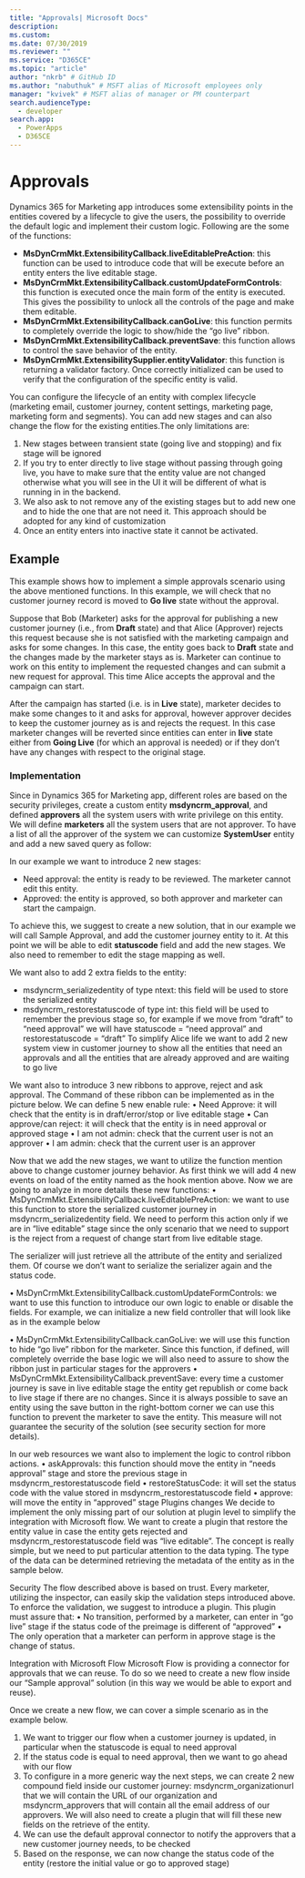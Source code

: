 ```yaml
---
title: "Approvals| Microsoft Docs" 
description: 
ms.custom:
ms.date: 07/30/2019
ms.reviewer: ""
ms.service: "D365CE"
ms.topic: "article"
author: "nkrb" # GitHub ID
ms.author: "nabuthuk" # MSFT alias of Microsoft employees only
manager: "kvivek" # MSFT alias of manager or PM counterpart
search.audienceType: 
  - developer
search.app: 
  - PowerApps
  - D365CE
---
```


# Approvals

Dynamics 365 for Marketing app introduces some extensibility points in the entities covered by a lifecycle to give the users, the possibility to override the default logic and implement their custom logic. Following are the some of the functions:

- **MsDynCrmMkt.ExtensibilityCallback.liveEditablePreAction**: this function can be used to introduce code that will be execute before an entity enters the live editable stage.
- **MsDynCrmMkt.ExtensibilityCallback.customUpdateFormControls**: this function is executed once the main form of the entity is executed. This gives the possibility to unlock all the controls of the page and make them editable.
- **MsDynCrmMkt.ExtensibilityCallback.canGoLive**: this function permits to completely override the logic to show/hide the “go live” ribbon.
- **MsDynCrmMkt.ExtensibilityCallback.preventSave**: this function allows to control the save behavior of the entity.
- **MsDynCrmMkt.ExtensibilitySupplier.entityValidator**: this function is returning a validator factory. Once correctly initialized can be used to verify that the configuration of the specific entity is valid. 

You can configure the lifecycle of an entity with complex lifecycle (marketing email, customer journey, content settings, marketing page, marketing form and segments). You can add new stages and can also change the flow for the existing entities.The only limitations are: 

1. New stages between transient state (going live and stopping) and fix stage will be ignored
2. If you try to enter directly to live stage without passing through going live, you have to make sure that the entity value are not changed otherwise what you will see in the UI it will be different of what is running in in the backend.
3. We also ask to not remove any of the existing stages but to add new one and to hide the one that are not need it. This approach should be adopted for any kind of customization
4. Once an entity enters into inactive state it cannot be activated.

## Example

This example shows how to implement a simple approvals scenario using the above mentioned functions. In this example, we will check that no customer journey record is moved to **Go live** state without the approval. 

Suppose that Bob (Marketer) asks for the approval for publishing a new customer journey (i.e., from **Draft** state) and that Alice (Approver) rejects this request because she is not satisfied with the  marketing campaign and asks for some changes. In this case, the entity goes back to **Draft** state and the changes made by the marketer stays as is. Marketer can continue to work on this entity to implement the requested changes and can submit a new request for approval. This time Alice accepts the approval and the campaign can start.

After the campaign has started (i.e. is in **Live** state), marketer decides to make some changes to it and asks for approval, however approver decides to keep the customer journey as is and rejects the request. In this case marketer changes will be reverted since entities can enter in **live** state either from **Going Live** (for which an approval is needed) or if they don’t have any changes with respect to the original stage. 

### Implementation

Since in Dynamics 365 for Marketing app, different roles are based on the security privileges, create a custom entity **msdyncrm_approval**, and defined **approvers** all the system users with write privilege on this entity. We will define **marketers** all the system users that are not approver.
To have a list of all the approver of the system we can customize **SystemUser** entity and add a new saved query as follow:

In our example we want to introduce 2 new stages: 

- Need approval: the entity is ready to be reviewed. The marketer cannot edit this entity.
- Approved: the entity is approved, so both approver and marketer can start the campaign.
 
To achieve this, we suggest to create a new solution, that in our example we will call Sample Approval, and add the customer journey entity to it. At this point we will be able to edit **statuscode** field and add the new stages. We also need to remember to edit the stage mapping as well. 

We want also to add 2 extra fields to the entity: 

- msdyncrm_serializedentity of type ntext:  this field will be used to store the serialized entity 
- msdyncrm_restorestatuscode of type int: this field will be used to remember the previous stage so, for example if we move from “draft” to “need approval” we will have statuscode = “need approval” and restorestatuscode = “draft”
To simplify Alice life we want to add 2 new system view in customer journey to show all the entities that need an approvals and all the entities that are already approved and are waiting to go live

We want also to introduce 3 new ribbons to approve, reject and ask approval. The Command of these ribbon can be implemented as in the picture below. 
We can define 5 new enable rule:
•	Need Approve: it will check that the entity is in draft/error/stop or live editable stage
•	Can approve/can reject: it will check that the entity is in need approval or approved stage
•	I am not admin: check that the current user is not an approver
•	I am admin: check that the current user is an approver


Now that we add the new stages, we want to utilize the function mention above to change customer journey behavior. As first think we will add 4 new events on load of the entity named as the hook mention above.
Now we are going to analyze in more details these new functions:
•	MsDynCrmMkt.ExtensibilityCallback.liveEditablePreAction: we want to use this function to store the serialized customer journey in msdyncrm_serializedentity field. We need to perform this action only if we are in “live editable” stage since the only scenario that we need to support is the reject from a request of change start from live editable stage.
 
The serializer will just retrieve all the attribute of the entity and serialized them. Of course we don’t want to serialize the serializer again and the status code.

•	MsDynCrmMkt.ExtensibilityCallback.customUpdateFormControls: we want to use this function to introduce our own logic to enable or disable the fields. For example, we can initialize a new field controller that will look like as in the example below

•	MsDynCrmMkt.ExtensibilityCallback.canGoLive: we will use this function to hide “go live” ribbon for the marketer. Since this function, if defined, will completely override the base logic we will also need to assure to show the ribbon just in particular stages for the approvers
•	MsDynCrmMkt.ExtensibilityCallback.preventSave: every time a customer journey is save in live editable stage the entity get republish or come back to live stage if there are no changes. Since it is always possible to save an entity using the save button in the right-bottom corner we can use this function to prevent the marketer to save the entity. This measure will not guarantee the security of the solution (see security section for more details).

In our web resources we want also to implement the logic to control ribbon actions. 
•	askApprovals: this function should move the entity in “needs approval” stage and store the previous stage in msdyncrm_restorestatuscode field
•	restoreStatusCode: it will set the status code with the value stored in msdyncrm_restorestatuscode field
•	approve: will move the entity in “approved” stage
Plugins changes
We decide to implement the only missing part of our solution at plugin level to simplify the integration with Microsoft flow. We want to create a plugin that restore the entity value in case the entity gets rejected and msdyncrm_restorestatuscode field was “live editable”. The concept is really simple, but we need to put particular attention to the data typing. The type of the data can be determined retrieving the metadata of the entity as in the sample below. 

Security
The flow described above is based on trust. Every marketer, utilizing the inspector, can easily skip the validation steps introduced above. To enforce the validation, we suggest to introduce a plugin.
 This plugin must assure that:
•	No transition, performed by a marketer, can enter in “go live” stage if the status code of the preimage is different of “approved”
•	The only operation that a marketer can perform in approve stage is the change of status. 

Integration with Microsoft Flow
Microsoft Flow is providing a connector for approvals that we can reuse. To do so we need to create a new flow inside our “Sample approval” solution (in this way we would be able to export and reuse). 

Once we create a new flow, we can cover a simple scenario as in the example below. 
1.	We want to trigger our flow when a customer journey is updated, in particular when the statuscode is equal to need approval 
2.	If the status code is equal to need approval, then we want to go ahead with our flow
3.	To configure in a more generic way the next steps, we can create 2 new compound field inside our customer journey: msdyncrm_organizationurl that we will contain the URL of our organization and msdyncrm_approvers that will contain all the email address of our  approvers. 
We will also need to create a plugin that will fill these new fields on the retrieve of the entity.
4.	We can use the default approval connector to notify the approvers that a new customer journey needs, to be checked
5.	Based on the response, we can now change the status code of the entity (restore the initial value or go to approved stage)


